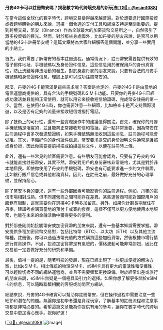 **丹麥4G卡可以註冊幣安嗎？揭秘數字時代跨境交易的新玩法[[TG💪+ @esim1088](https://t.me/s/esim1088)]**

在當今這個全球化的數字時代，跨境交易變得越來越普遍。對於想要進行國際投資或者跨境購物的朋友來說，選擇一個合適的支付工具和網絡支持是至關重要的。提到跨境交易，幣安（Binance）作為全球最大的加密貨幣交易所之一，自然吸引了眾多投資者的目光。然而，對於那些身處國外，比如丹麥的朋友來說，是否可以用當地的4G卡註冊幣安呢？這篇文章將為大家詳細解答這個問題，並分享一些實用的小貼士。

首先，我們需要了解幣安的基本註冊流程。通常情況下，註冊幣安需要提供有效的電子郵件地址、手機號碼以及身份證件信息。這些信息用於確保用戶的身份真實性，防止洗錢等非法活動的發生。對於身處丹麥的朋友來說，只要有合法的丹麥手機號碼和身份證件信息，理論上是可以成功註冊幣安的。

那麼，丹麥的4G卡能否滿足這些需求呢？答案是肯定的。丹麥的4G卡是由當地的電信運營商提供的，具有合法的手機號碼和SIM卡功能。只要你的丹麥4G卡已經成功激活並且能夠正常使用，就可以用它來接收短信驗證碼，完成幣安註冊的第一步。當然，在使用4G卡時，你也需要注意一些細節，比如檢查卡是否支持國際漫遊，以及是否有足夠的流量來接收短信或撥打電話。

除了技術上的可行性，還有一些實際操作中的建議值得關注。首先，確保你的丹麥手機號碼是活躍的，並且能夠正常接收短信和電話。這一點非常重要，因為幣安在註冊過程中會多次發送驗證碼，如果手機號碼無法收到這些消息，註冊過程可能會受阻。其次，準備好你的身份證件信息。幣安要求提交的身份證明文件通常是護照或身份證，因此你需要提前掃描或拍攝這些文件，以便在註冊時上傳。

此外，還有一些常見的誤區需要注意。有些朋友可能會認為，只要有了丹麥的4G卡就能直接註冊幣安，其實不然。幣安對用戶的身份審核非常嚴格，尤其是對於非本地居民。即使你使用了丹麥的手機號碼，幣安也有可能要求進一步的文件驗證，比如銀行賬戶信息或其他財務資料。因此，在註冊之前，最好做好充分的心理準備，並保持耐心。

除了幣安本身的要求，還有一些外部因素可能影響你的註冊過程。例如，丹麥的電信市場相對成熟，但不同運營商之間可能存在差異。某些運營商可能對國際用戶的服務有限制，這就需要你在選擇4G卡時多加留意。另外，如果你計劃長期居住在丹麥，建議考慮購買當地的預付卡或簽約套餐，這樣不僅可以更方便地使用本地服務，也能在未來的金融活動中獲得更多的便利。

對於那些剛開始接觸幣安或加密貨幣的朋友來說，還有一些基本知識需要掌握。幣安提供多種加密貨幣交易對，包括比特幣（BTC）、以太坊（ETH）以及其他主流幣種。註冊後，你可以通過法幣充值的方式購買這些加密貨幣，然後根據市場行情進行買賣操作。不過，投資加密貨幣是有風險的，價格波動可能非常劇烈，因此在交易前一定要做好充分的研究和準備。

最後，值得一提的是，隨著科技的發展，現在已經出現了一些更加便捷的解決方案，比如eSIM卡。相比傳統的物理SIM卡，eSIM卡具有更大的靈活性和便攜性，可以輕鬆切換不同的網絡運營商，並且不需要頻繁更換設備。對於經常出差或旅行的朋友來說，eSIM卡無疑是一個極具吸引力的選擇。如果你想了解更多關於eSIM卡的信息，可以隨時聯繫相關的客服或訪問官方網站。

總結來說，丹麥的4G卡確實可以幫助你註冊幣安，但在操作過程中需要注意一些細節和潛在的問題。無論你是初學者還是資深玩家，了解基本的註冊流程和注意事項都是非常必要的。希望這篇文章能為你提供有用的參考，讓你在數字時代的跨境交易中更加得心應手。祝你好運！

[[TG💪+ @esim1088](https://t.me/s/esim1088) ![Image](https://i.postimg.cc/4NQfJmqS/Snipaste-2025-05-13-00-14-12.png)]
